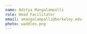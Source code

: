 ```yaml
---
name: Aditya Mangalampalli
role: Head Facilitator
email: amangalampalli@berkeley.edu
photo: waddles.png
---
```


